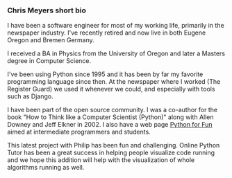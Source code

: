 ### Chris Meyers short bio ###

I have been a software engineer for most of my working life, primarily in the newspaper industry. I've recently retired and now live in both Eugene Oregon and Bremen Germany.

I received a BA in Physics from the University of Oregon and later a Masters degree in Computer Science.

I've been using Python since 1995 and it has been by far my favorite programming language
since then. At the newspaper where I worked (The Register Guard) we used it whenever we could,
and especially with tools such as Django. 

I have been part of the open source community. I was a co-author for the book "How to Think like a Computer Scientist (Python)" along with Allen Downey and Jeff Elkner in 2002. I also have a web page [Python for Fun][p4f] aimed at intermediate programmers and students.

[p4f]: http://www.openbookproject.net/py4fun
    
This latest project with Philip has been fun and challenging. Online Python Tutor has been a great success in helping people visualize code running and we hope this addition will help with the visualization of whole algorithms running as well.





